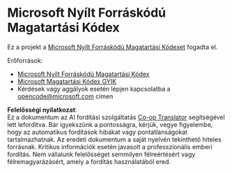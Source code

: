 <!--
CO_OP_TRANSLATOR_METADATA:
{
  "original_hash": "c06b12caf3c901eb3156e3dd5b0aea56",
  "translation_date": "2025-05-19T11:07:11+00:00",
  "source_file": "CODE_OF_CONDUCT.md",
  "language_code": "hu"
}
-->
# Microsoft Nyílt Forráskódú Magatartási Kódex

Ez a projekt a [Microsoft Nyílt Forráskódú Magatartási Kódexet](https://opensource.microsoft.com/codeofconduct/) fogadta el.

Erőforrások:

- [Microsoft Nyílt Forráskódú Magatartási Kódex](https://opensource.microsoft.com/codeofconduct/)
- [Microsoft Magatartási Kódex GYIK](https://opensource.microsoft.com/codeofconduct/faq/)
- Kérdések vagy aggályok esetén lépjen kapcsolatba a [opencode@microsoft.com](mailto:opencode@microsoft.com) címen

**Felelősségi nyilatkozat**:  
Ez a dokumentum az AI fordítási szolgáltatás [Co-op Translator](https://github.com/Azure/co-op-translator) segítségével lett lefordítva. Bár igyekszünk a pontosságra, kérjük, vegye figyelembe, hogy az automatikus fordítások hibákat vagy pontatlanságokat tartalmazhatnak. Az eredeti dokumentum a saját nyelvén tekinthető hiteles forrásnak. Kritikus információk esetén javasolt a professzionális emberi fordítás. Nem vállalunk felelősséget semmilyen félreértésért vagy félremagyarázásért, amely a fordítás használatából ered.